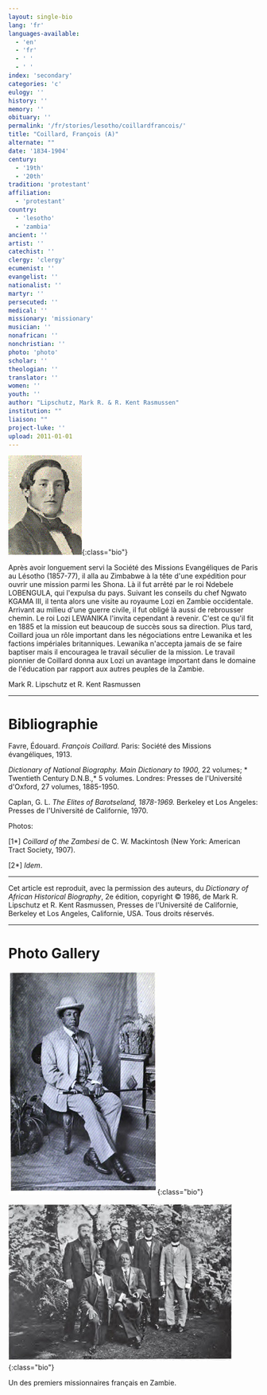 ```yaml
---
layout: single-bio
lang: 'fr'
languages-available:
  - 'en'
  - 'fr'
  - ' '
  - ' '
index: 'secondary'
categories: 'c'
eulogy: ''
history: ''
memory: ''
obituary: ''
permalink: '/fr/stories/lesotho/coillardfrancois/'
title: "Coillard, François (A)"
alternate: ""
date: '1834-1904'
century:
  - '19th'
  - '20th'
tradition: 'protestant'
affiliation:
  - 'protestant'
country:
  - 'lesotho'
  - 'zambia'
ancient: ''
artist: ''
catechist: ''
clergy: 'clergy'
ecumenist: ''
evangelist: ''
nationalist: ''
martyr: ''
persecuted: ''
medical: ''
missionary: 'missionary'
musician: ''
nonafrican: ''
nonchristian: ''
photo: 'photo'
scholar: ''
theologian: ''
translator: ''
women: ''
youth: ''
author: "Lipschutz, Mark R. & R. Kent Rasmussen"
institution: ""
liaison: ""
project-luke: ''
upload: 2011-01-01
---
```


![Francois Coillard](/images/bio-pics/lesotho/coillardfrancois/F-coillard-head.gif){:class="bio"}

Après avoir longuement servi la Société des Missions Evangéliques  de Paris au Lésotho (1857-77), il alla  au Zimbabwe à la tête d'une expédition pour ouvrir une mission parmi les Shona.  Là il fut arrêté par le roi Ndebele LOBENGULA, qui l'expulsa du pays.  Suivant les conseils du chef Ngwato KGAMA III, il tenta alors une visite au royaume Lozi en Zambie occidentale.  Arrivant au milieu d'une guerre civile, il fut obligé là aussi de rebrousser chemin.  Le roi Lozi LEWANIKA l'invita cependant à revenir.  C'est ce qu'il fit en 1885 et la mission eut beaucoup de succès sous sa direction.  Plus tard, Coillard joua un rôle important dans les négociations entre Lewanika et les factions impériales britanniques.  Lewanika n'accepta jamais de se faire baptiser mais il encouragea le travail séculier de la mission.  Le travail pionnier de Coillard donna aux Lozi un avantage important dans le domaine de l'éducation par rapport aux autres peuples de la Zambie.

Mark R. Lipschutz et R. Kent Rasmussen

---

# Bibliographie

Favre, &Eacute;douard.  *Fran&ccedil;ois Coillard.*  Paris: Soci&eacute;t&eacute; des Missions &eacute;vang&eacute;liques, 1913.

*Dictionary of National Biography.  Main Dictionary to 1900,* 22 volumes; * Twentieth Century D.N.B.,* 5 volumes.  Londres: Presses de l'Universit&eacute; d'Oxford, 27 volumes, 1885-1950.

Caplan, G. L.  *The Elites of Barotseland, 1878-1969.*  Berkeley et Los Angeles: Presses de l'Universit&eacute; de Californie, 1970.

Photos:

[1*] *Coillard of the Zambesi* de C. W. Mackintosh (New York: American Tract Society, 1907).

[2*] *Idem*.

---

Cet article est reproduit, avec la permission des auteurs, du *Dictionary of African Historical Biography*, 2e &eacute;dition, copyright &copy; 1986, de Mark R. Lipschutz et R. Kent Rasmussen,  Presses de l'Universit&eacute; de Californie, Berkeley et Los Angeles, Californie, USA.  Tous droits r&eacute;serv&eacute;s.


---

# Photo Gallery

![Lewanika](/images/bio-pics/lesotho/coillardfrancois/Lewanika.jpg){:class="bio"}

![Lewanika](/images/bio-pics/lesotho/coillardfrancois/Lewanika-suite.jpg){:class="bio"}

Un des premiers missionnaires français en Zambie.
